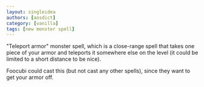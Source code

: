 ```yaml
---
layout: singleidea
authors: [aosdict]
category: [vanilla]
tags: [new monster spell]
---
```

"Teleport armor" monster spell, which is a close-range spell that takes one
piece of your armor and teleports it somewhere else on the level (it could be
limited to a short distance to be nice).

Foocubi could cast this (but not cast any other spells), since they want to get
your armor off.
